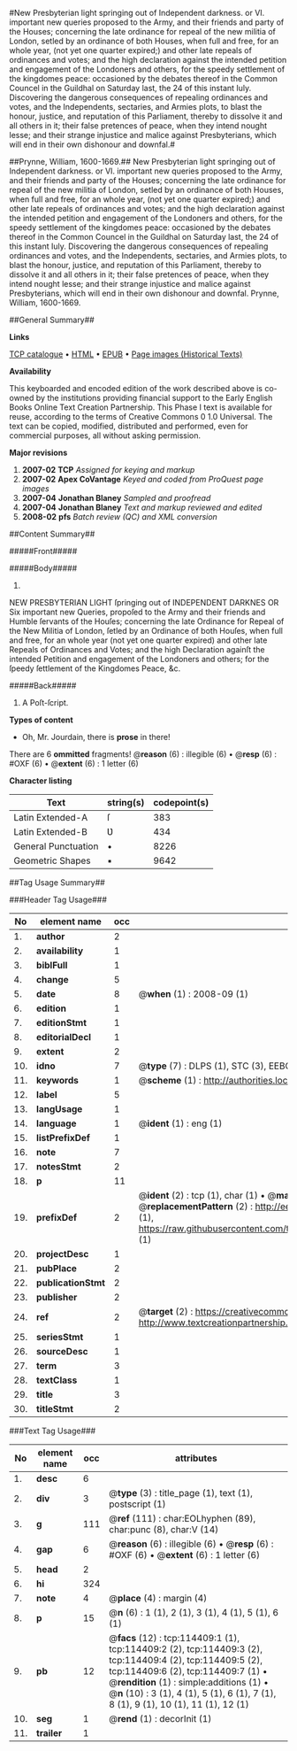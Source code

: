 #New Presbyterian light springing out of Independent darkness. or VI. important new queries proposed to the Army, and their friends and party of the Houses; concerning the late ordinance for repeal of the new militia of London, setled by an ordinance of both Houses, when full and free, for an whole year, (not yet one quarter expired;) and other late repeals of ordinances and votes; and the high declaration against the intended petition and engagement of the Londoners and others, for the speedy settlement of the kingdomes peace: occasioned by the debates thereof in the Common Councel in the Guildhal on Saturday last, the 24 of this instant Iuly. Discovering the dangerous consequences of repealing ordinances and votes, and the Independents, sectaries, and Armies plots, to blast the honour, justice, and reputation of this Parliament, thereby to dissolve it and all others in it; their false pretences of peace, when they intend nought lesse; and their strange injustice and malice against Presbyterians, which will end in their own dishonour and downfal.#

##Prynne, William, 1600-1669.##
New Presbyterian light springing out of Independent darkness. or VI. important new queries proposed to the Army, and their friends and party of the Houses; concerning the late ordinance for repeal of the new militia of London, setled by an ordinance of both Houses, when full and free, for an whole year, (not yet one quarter expired;) and other late repeals of ordinances and votes; and the high declaration against the intended petition and engagement of the Londoners and others, for the speedy settlement of the kingdomes peace: occasioned by the debates thereof in the Common Councel in the Guildhal on Saturday last, the 24 of this instant Iuly. Discovering the dangerous consequences of repealing ordinances and votes, and the Independents, sectaries, and Armies plots, to blast the honour, justice, and reputation of this Parliament, thereby to dissolve it and all others in it; their false pretences of peace, when they intend nought lesse; and their strange injustice and malice against Presbyterians, which will end in their own dishonour and downfal.
Prynne, William, 1600-1669.

##General Summary##

**Links**

[TCP catalogue](http://www.ota.ox.ac.uk/tcp/)  • 
[HTML](http://tei.it.ox.ac.uk/tcp/Texts-HTML/free/A91/A91232.html)  • 
[EPUB](http://tei.it.ox.ac.uk/tcp/Texts-EPUB/free/A91/A91232.epub) • 
[Page images (Historical Texts)](https://data.historicaltexts.jisc.ac.uk/view?pubId=eebo-99862256e&pageId=eebo-99862256e-114409-1)

**Availability**

This keyboarded and encoded edition of the
	       work described above is co-owned by the institutions
	       providing financial support to the Early English Books
	       Online Text Creation Partnership. This Phase I text is
	       available for reuse, according to the terms of Creative
	       Commons 0 1.0 Universal. The text can be copied,
	       modified, distributed and performed, even for
	       commercial purposes, all without asking permission.

**Major revisions**

1. __2007-02__ __TCP__ *Assigned for keying and markup*
1. __2007-02__ __Apex CoVantage__ *Keyed and coded from ProQuest page images*
1. __2007-04__ __Jonathan Blaney__ *Sampled and proofread*
1. __2007-04__ __Jonathan Blaney__ *Text and markup reviewed and edited*
1. __2008-02__ __pfs__ *Batch review (QC) and XML conversion*

##Content Summary##

#####Front#####

#####Body#####

1. 
NEW PRESBYTERIAN LIGHT ſpringing out of INDEPENDENT DARKNES OR Six important new Queries, propoſed to the Army and their friends and Humble ſervants of the Houſes; concerning the late Ordinance for Repeal of the New Militia of London, ſetled by an Ordinance of both Houſes, when full and free, for an whole year (not yet one quarter expired) and other late Repeals of Ordinances and Votes; and the high Declaration againſt the intended Petition and engagement of the Londoners and others; for the ſpeedy ſettlement of the Kingdomes Peace, &c.

#####Back#####

1. A Poſt-ſcript.

**Types of content**

  * Oh, Mr. Jourdain, there is **prose** in there!

There are 6 **ommitted** fragments! 
 @__reason__ (6) : illegible (6)  •  @__resp__ (6) : #OXF (6)  •  @__extent__ (6) : 1 letter (6)

**Character listing**


|Text|string(s)|codepoint(s)|
|---|---|---|
|Latin Extended-A|ſ|383|
|Latin Extended-B|Ʋ|434|
|General Punctuation|•|8226|
|Geometric Shapes|▪|9642|

##Tag Usage Summary##

###Header Tag Usage###

|No|element name|occ|attributes|
|---|---|---|---|
|1.|__author__|2||
|2.|__availability__|1||
|3.|__biblFull__|1||
|4.|__change__|5||
|5.|__date__|8| @__when__ (1) : 2008-09 (1)|
|6.|__edition__|1||
|7.|__editionStmt__|1||
|8.|__editorialDecl__|1||
|9.|__extent__|2||
|10.|__idno__|7| @__type__ (7) : DLPS (1), STC (3), EEBO-CITATION (1), PROQUEST (1), VID (1)|
|11.|__keywords__|1| @__scheme__ (1) : http://authorities.loc.gov/ (1)|
|12.|__label__|5||
|13.|__langUsage__|1||
|14.|__language__|1| @__ident__ (1) : eng (1)|
|15.|__listPrefixDef__|1||
|16.|__note__|7||
|17.|__notesStmt__|2||
|18.|__p__|11||
|19.|__prefixDef__|2| @__ident__ (2) : tcp (1), char (1)  •  @__matchPattern__ (2) : ([0-9\-]+):([0-9IVX]+) (1), (.+) (1)  •  @__replacementPattern__ (2) : http://eebo.chadwyck.com/downloadtiff?vid=$1&page=$2 (1), https://raw.githubusercontent.com/textcreationpartnership/Texts/master/tcpchars.xml#$1 (1)|
|20.|__projectDesc__|1||
|21.|__pubPlace__|2||
|22.|__publicationStmt__|2||
|23.|__publisher__|2||
|24.|__ref__|2| @__target__ (2) : https://creativecommons.org/publicdomain/zero/1.0/ (1), http://www.textcreationpartnership.org/docs/. (1)|
|25.|__seriesStmt__|1||
|26.|__sourceDesc__|1||
|27.|__term__|3||
|28.|__textClass__|1||
|29.|__title__|3||
|30.|__titleStmt__|2||


###Text Tag Usage###

|No|element name|occ|attributes|
|---|---|---|---|
|1.|__desc__|6||
|2.|__div__|3| @__type__ (3) : title_page (1), text (1), postscript (1)|
|3.|__g__|111| @__ref__ (111) : char:EOLhyphen (89), char:punc (8), char:V (14)|
|4.|__gap__|6| @__reason__ (6) : illegible (6)  •  @__resp__ (6) : #OXF (6)  •  @__extent__ (6) : 1 letter (6)|
|5.|__head__|2||
|6.|__hi__|324||
|7.|__note__|4| @__place__ (4) : margin (4)|
|8.|__p__|15| @__n__ (6) : 1 (1), 2 (1), 3 (1), 4 (1), 5 (1), 6 (1)|
|9.|__pb__|12| @__facs__ (12) : tcp:114409:1 (1), tcp:114409:2 (2), tcp:114409:3 (2), tcp:114409:4 (2), tcp:114409:5 (2), tcp:114409:6 (2), tcp:114409:7 (1)  •  @__rendition__ (1) : simple:additions (1)  •  @__n__ (10) : 3 (1), 4 (1), 5 (1), 6 (1), 7 (1), 8 (1), 9 (1), 10 (1), 11 (1), 12 (1)|
|10.|__seg__|1| @__rend__ (1) : decorInit (1)|
|11.|__trailer__|1||
